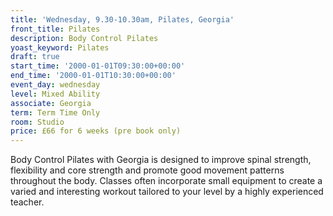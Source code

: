 ```yaml
---
title: 'Wednesday, 9.30-10.30am, Pilates, Georgia'
front_title: Pilates
description: Body Control Pilates
yoast_keyword: Pilates
draft: true
start_time: '2000-01-01T09:30:00+00:00'
end_time: '2000-01-01T10:30:00+00:00'
event_day: wednesday
level: Mixed Ability
associate: Georgia
term: Term Time Only
room: Studio
price: £66 for 6 weeks (pre book only)
---
```

Body Control Pilates with Georgia is designed to improve spinal strength, flexibility and core strength and promote good movement patterns throughout the body. Classes often incorporate small equipment to create a varied and interesting workout tailored to your level by a highly experienced teacher.
